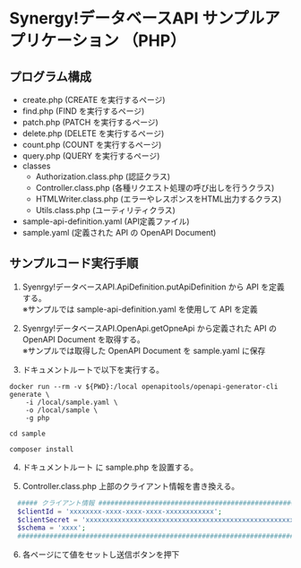 # Synergy!データベースAPI サンプルアプリケーション （PHP）

## プログラム構成
* create.php (CREATE を実行するページ)
* find.php (FIND を実行するページ)
* patch.php (PATCH を実行するページ)
* delete.php (DELETE を実行するページ)
* count.php (COUNT を実行するページ)
* query.php (QUERY を実行するページ)
* classes
  * Authorization.class.php (認証クラス)
  * Controller.class.php (各種リクエスト処理の呼び出しを行うクラス)
  * HTMLWriter.class.php (エラーやレスポンスをHTML出力するクラス)
  * Utils.class.php (ユーティリティクラス)
* sample-api-definition.yaml (API定義ファイル)
* sample.yaml (定義された API の OpenAPI Document)

## サンプルコード実行手順
1. Syenrgy!データベースAPI.ApiDefinition.putApiDefinition から API を定義する。  
   ※サンプルでは sample-api-definition.yaml を使用して API を定義

2. Syenrgy!データベースAPI.OpenApi.getOpneApi から定義された API の OpenAPI Document を取得する。  
   ※サンプルでは取得した OpenAPI Document を sample.yaml に保存

3. ドキュメントルートで以下を実行する。
```
docker run --rm -v ${PWD}:/local openapitools/openapi-generator-cli generate \
    -i /local/sample.yaml \
    -o /local/sample \
    -g php

cd sample

composer install
```

4. ドキュメントルート に sample.php を設置する。

5. Controller.class.php 上部のクライアント情報を書き換える。
```php
  ##### クライアント情報 #################################################################
  $clientId = 'xxxxxxxx-xxxx-xxxx-xxxx-xxxxxxxxxxxx';
  $clientSecret = 'xxxxxxxxxxxxxxxxxxxxxxxxxxxxxxxxxxxxxxxxxxxxxxxxxxxxxxxxxxxxxxxx';
  $schema = 'xxxx';
  #######################################################################################
```

6. 各ページにて値をセットし送信ボタンを押下  

